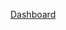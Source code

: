 [Dashboard](http://localhost:8001/api/v1/namespaces/kubernetes-dashboard/services/https:kubernetes-dashboard:/proxy/)